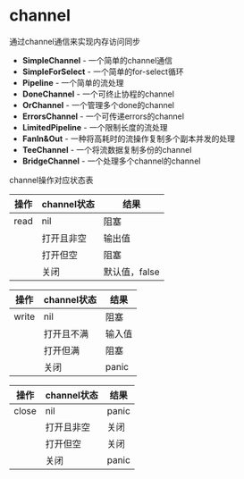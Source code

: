 # channel

通过channel通信来实现内存访问同步

- **SimpleChannel** - 一个简单的channel通信
- **SimpleForSelect** - 一个简单的for-select循环
- **Pipeline** - 一个简单的流处理
- **DoneChannel** - 一个可终止协程的channel
- **OrChannel** - 一个管理多个done的channel
- **ErrorsChannel** - 一个可传递errors的channel
- **LimitedPipeline** - 一个限制长度的流处理
- **FanIn&Out** - 一种将高耗时的流操作复制多个副本并发的处理
- **TeeChannel** - 一个将流数据复制多份的channel
- **BridgeChannel** - 一个处理多个channel的channel

channel操作对应状态表

| 操作| channel状态 | 结果 |
| --- | --- | --- |
| read | nil | 阻塞 |
| | 打开且非空 | 输出值 |
| | 打开但空 | 阻塞 |
| | 关闭 | 默认值，false |
    
| 操作| channel状态 | 结果 |
| --- | --- | --- |
| write | nil | 阻塞 |
| | 打开且不满 | 输入值 |
| | 打开但满 | 阻塞 |
| | 关闭 | panic |
    
| 操作| channel状态 | 结果 |
| --- | --- | --- |
| close | nil | panic |
| | 打开且非空 | 关闭 |
| | 打开但空 | 关闭 |
| | 关闭 | panic |


